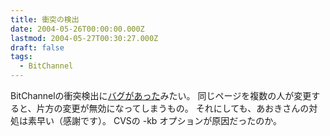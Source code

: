 ```yaml
---
title: 衝突の検出
date: 2004-05-26T00:00:00.000Z
lastmod: 2004-05-27T00:30:27.000Z
draft: false
tags:
  - BitChannel
---
```


BitChannelの衝突検出に[バグがあった](http://i.loveruby.net/d/20040526.html#p01)みたい。 同じページを複数の人が変更すると、片方の変更が無効になってしまうもの。 それにしても、あおきさんの対処は素早い（感謝です）。 CVSの -kb オプションが原因だったのか。
